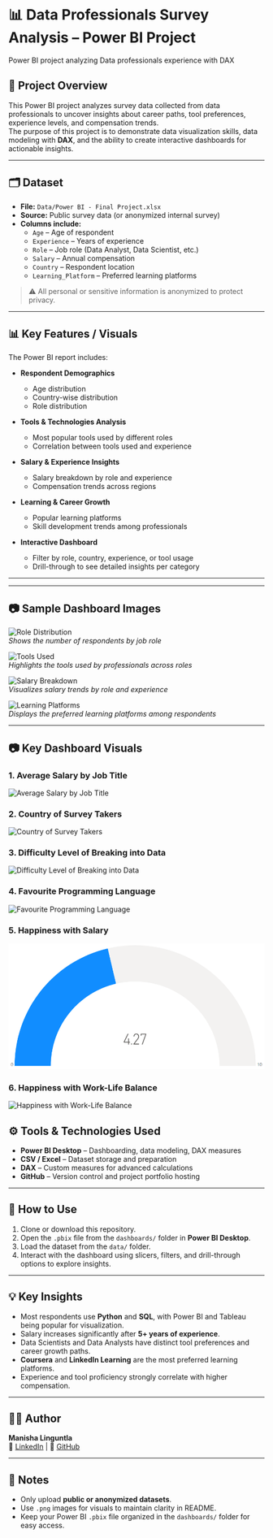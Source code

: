 # 📊 Data Professionals Survey Analysis – Power BI Project
Power BI project analyzing Data professionals experience with DAX

## 📌 Project Overview
This Power BI project analyzes survey data collected from data professionals to uncover insights about career paths, tool preferences, experience levels, and compensation trends.  
The purpose of this project is to demonstrate data visualization skills, data modeling with **DAX**, and the ability to create interactive dashboards for actionable insights.

---

## 🗂️ Dataset
- **File:** `Data/Power BI - Final Project.xlsx`  
- **Source:** Public survey data (or anonymized internal survey)  
- **Columns include:**  
  - `Age` – Age of respondent  
  - `Experience` – Years of experience  
  - `Role` – Job role (Data Analyst, Data Scientist, etc.)  
  - `Salary` – Annual compensation  
  - `Country` – Respondent location  
  - `Learning_Platform` – Preferred learning platforms  

> ⚠️ All personal or sensitive information is anonymized to protect privacy.

---

## 📊 Key Features / Visuals
The Power BI report includes:

- **Respondent Demographics**  
  - Age distribution  
  - Country-wise distribution  
  - Role distribution  

- **Tools & Technologies Analysis**  
  - Most popular tools used by different roles  
  - Correlation between tools used and experience  

- **Salary & Experience Insights**  
  - Salary breakdown by role and experience  
  - Compensation trends across regions  

- **Learning & Career Growth**  
  - Popular learning platforms  
  - Skill development trends among professionals  

- **Interactive Dashboard**  
  - Filter by role, country, experience, or tool usage  
  - Drill-through to see detailed insights per category  

---

---

## 📷 Sample Dashboard Images
![Role Distribution](images/role_distribution.png)  
*Shows the number of respondents by job role*  

![Tools Used](images/tools_used.png)  
*Highlights the tools used by professionals across roles*  

![Salary Breakdown](images/salary_breakdown.png)  
*Visualizes salary trends by role and experience*  

![Learning Platforms](images/learning_platforms.png)  
*Displays the preferred learning platforms among respondents*  

---

## 📷 Key Dashboard Visuals

### 1. Average Salary by Job Title
![Average Salary by Job Title]([https://github.com/manishalinguntla2808/Data-Professional-Survey-Breakdown/blob/main/Images/Average%20salary%20by%20job%20title.png](https://github.com/manishalinguntla2808/Data-Professional-Survey-Breakdown/blob/main/Images/Average%20salary%20by%20job%20title.png))

### 2. Country of Survey Takers
![Country of Survey Takers]([Images/country_of_respondents.png](https://github.com/manishalinguntla2808/Data-Professional-Survey-Breakdown/blob/main/Images/Country%20o%20Survey%20Takers.png))

### 3. Difficulty Level of Breaking into Data
![Difficulty Level of Breaking into Data]([Images/difficulty_breaking_into_data.png](https://github.com/manishalinguntla2808/Data-Professional-Survey-Breakdown/blob/main/Images/Difficulty%20level%20of%20breaking%20into%20data.png))

### 4. Favourite Programming Language
![Favourite Programming Language]([Images/favourite_programming_language.png](https://github.com/manishalinguntla2808/Data-Professional-Survey-Breakdown/blob/main/Images/Favourite%20programming%20language.png))

### 5. Happiness with Salary
![Happiness with Salary](https://github.com/manishalinguntla2808/Data-Professional-Survey-Breakdown/blob/main/Images/Happiness%20with%20slary.png)

### 6. Happiness with Work-Life Balance
![Happiness with Work-Life Balance]([images/happiness_with_work_life_balance.png](https://github.com/manishalinguntla2808/Data-Professional-Survey-Breakdown/blob/main/Images/Happiness%20with%20work%20Life%20balance.png))


## ⚙️ Tools & Technologies Used
- **Power BI Desktop** – Dashboarding, data modeling, DAX measures  
- **CSV / Excel** – Dataset storage and preparation  
- **DAX** – Custom measures for advanced calculations  
- **GitHub** – Version control and project portfolio hosting  

---

## 🚀 How to Use
1. Clone or download this repository.  
2. Open the `.pbix` file from the `dashboards/` folder in **Power BI Desktop**.  
3. Load the dataset from the `data/` folder.  
4. Interact with the dashboard using slicers, filters, and drill-through options to explore insights.

---

## 💡 Key Insights
- Most respondents use **Python** and **SQL**, with Power BI and Tableau being popular for visualization.  
- Salary increases significantly after **5+ years of experience**.  
- Data Scientists and Data Analysts have distinct tool preferences and career growth paths.  
- **Coursera** and **LinkedIn Learning** are the most preferred learning platforms.  
- Experience and tool proficiency strongly correlate with higher compensation.  

---

## 👩‍💻 Author
**Manisha Linguntla**  
🔗 [LinkedIn](https://www.linkedin.com/in/manisha-linguntla/) | 🔗 [GitHub](https://github.com/manishalinguntla2808)

---

## 📌 Notes
- Only upload **public or anonymized datasets**.  
- Use `.png` images for visuals to maintain clarity in README.  
- Keep your Power BI `.pbix` file organized in the `dashboards/` folder for easy access.
